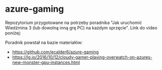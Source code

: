 # azure-gaming

Repozytorium przygotowane na potrzeby poradnika "Jak uruchomić Wiedźmina 3 (lub dowolną inną grę PC) na każdym sprzęcie". Link do video poniżej:


Poradnik powstał na bazie materiałów:
- https://github.com/ecalder6/azure-gaming
- https://lg.io/2016/10/12/cloudy-gamer-playing-overwatch-on-azures-new-monster-gpu-instances.html